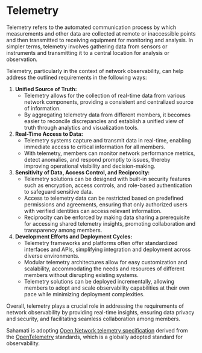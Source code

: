 # Telemetry

Telemetry refers to the automated communication process by which measurements and other data are collected at remote or inaccessible points and then transmitted to receiving equipment for monitoring and analysis. In simpler terms, telemetry involves gathering data from sensors or instruments and transmitting it to a central location for analysis or observation.

Telemetry, particularly in the context of network observability, can help address the outlined requirements in the following ways:

1. **Unified Source of Truth:**
   * Telemetry allows for the collection of real-time data from various network components, providing a consistent and centralized source of information.
   * By aggregating telemetry data from different members, it becomes easier to reconcile discrepancies and establish a unified view of truth through analytics and visualization tools.
2. **Real-Time Access to Data:**
   * Telemetry systems capture and transmit data in real-time, enabling immediate access to critical information for all members.
   * With telemetry, members can monitor network performance metrics, detect anomalies, and respond promptly to issues, thereby improving operational visibility and decision-making.
3. **Sensitivity of Data, Access Control, and Reciprocity:**
   * Telemetry solutions can be designed with built-in security features such as encryption, access controls, and role-based authentication to safeguard sensitive data.
   * Access to telemetry data can be restricted based on predefined permissions and agreements, ensuring that only authorized users with verified identities can access relevant information.
   * Reciprocity can be enforced by making data sharing a prerequisite for accessing shared telemetry insights, promoting collaboration and transparency among members.
4. **Development Efforts and Deployment Cycles:**
   * Telemetry frameworks and platforms often offer standardized interfaces and APIs, simplifying integration and deployment across diverse environments.
   * Modular telemetry architectures allow for easy customization and scalability, accommodating the needs and resources of different members without disrupting existing systems.
   * Telemetry solutions can be deployed incrementally, allowing members to adopt and scale observability capabilities at their own pace while minimizing deployment complexities.

Overall, telemetry plays a crucial role in addressing the requirements of network observability by providing real-time insights, ensuring data privacy and security, and facilitating seamless collaboration among members.

Sahamati is adopting [Open Network telemetry specification](https://github.com/Sunbird-Obsrv/network-telemetry-spec) derived from the [OpenTelemetry](https://opentelemetry.io/docs/concepts/) standards, which is a globally adopted standard for observability.
